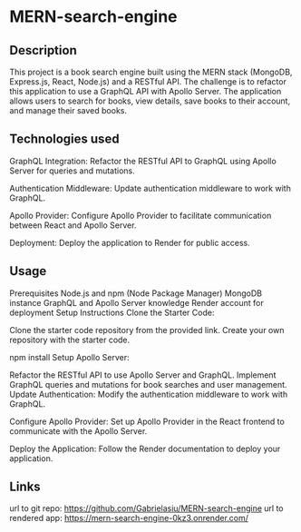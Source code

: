 # MERN-search-engine

## Description
This project is a book search engine built using the MERN stack (MongoDB, Express.js, React, Node.js) and a RESTful API. 
The challenge is to refactor this application to use a GraphQL API with Apollo Server. The application allows users to search for books, 
view details, save books to their account, and manage their saved books.

## Technologies used
GraphQL Integration:
Refactor the RESTful API to GraphQL using Apollo Server for queries and mutations.

Authentication Middleware:
Update authentication middleware to work with GraphQL.

Apollo Provider:
Configure Apollo Provider to facilitate communication between React and Apollo Server.

Deployment:
Deploy the application to Render for public access.

## Usage
Prerequisites
Node.js and npm (Node Package Manager)
MongoDB instance
GraphQL and Apollo Server knowledge
Render account for deployment
Setup Instructions
Clone the Starter Code:

Clone the starter code repository from the provided link.
Create your own repository with the starter code.

npm install
Setup Apollo Server:

Refactor the RESTful API to use Apollo Server and GraphQL.
Implement GraphQL queries and mutations for book searches and user management.
Update Authentication:
Modify the authentication middleware to work with GraphQL.

Configure Apollo Provider:
Set up Apollo Provider in the React frontend to communicate with the Apollo Server.

Deploy the Application:
Follow the Render documentation to deploy your application.

## Links
url to git repo: https://github.com/Gabrielasiu/MERN-search-engine
url to rendered app: https://mern-search-engine-0kz3.onrender.com/
